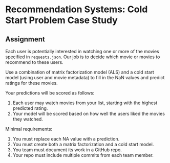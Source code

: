# Recommendation Systems: Cold Start Problem Case Study

## Assignment

Each user is potentially interested in watching one or more of the movies specified in `requests.json`. Our job is to decide which movie or movies to recommend to these users.

Use a combination of matrix factorization model (ALS) and a cold start model (using user and movie metadata) to fill in the NaN values and predict ratings for these movies.

Your predictions will be scored as follows:

1. Each user may watch movies from your list, starting with the highest predicted rating.
2. Your model will be scored based on how well the users liked the movies they watched.

Minimal requirements:

1. You must replace each NA value with a prediction.
2. You must create both a matrix factorization and a cold start model.
3. You team must document its work in a GitHub repo.
4. Your repo must include multiple commits from each team member.


